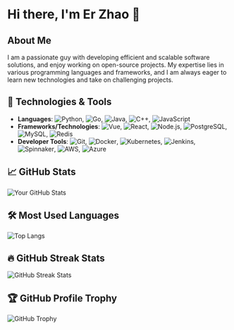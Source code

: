 # Hi there, I'm Er Zhao 👋

## About Me
I am a passionate guy with developing efficient and scalable software solutions, and enjoy working on open-source projects. My expertise lies in various programming languages and frameworks, and I am always eager to learn new technologies and take on challenging projects.

## 🔧 Technologies & Tools
- **Languages**: ![Python](https://img.shields.io/badge/-Python-3776AB?style=flat-square&logo=python&logoColor=white), ![Go](https://img.shields.io/badge/-Go-00ADD8?style=flat-square&logo=go&logoColor=white), ![Java](https://img.shields.io/badge/-Java-007396?style=flat-square&logo=java&logoColor=white), ![C++](https://img.shields.io/badge/-C++-00599C?style=flat-square&logo=c%2B%2B&logoColor=white), ![JavaScript](https://img.shields.io/badge/-JavaScript-F7DF1E?style=flat-square&logo=javascript&logoColor=black)
- **Frameworks/Technologies**: ![Vue](https://img.shields.io/badge/-Vue.js-4FC08D?style=flat-square&logo=vue.js&logoColor=white), ![React](https://img.shields.io/badge/-React-61DAFB?style=flat-square&logo=react&logoColor=black), ![Node.js](https://img.shields.io/badge/-Node.js-339933?style=flat-square&logo=node.js&logoColor=white), ![PostgreSQL](https://img.shields.io/badge/-PostgreSQL-336791?style=flat-square&logo=postgresql&logoColor=white), ![MySQL](https://img.shields.io/badge/-MySQL-4479A1?style=flat-square&logo=mysql&logoColor=white), ![Redis](https://img.shields.io/badge/-Redis-DC382D?style=flat-square&logo=redis&logoColor=white)
- **Developer Tools**: ![Git](https://img.shields.io/badge/-Git-F05032?style=flat-square&logo=git&logoColor=white), ![Docker](https://img.shields.io/badge/-Docker-2496ED?style=flat-square&logo=docker&logoColor=white), ![Kubernetes](https://img.shields.io/badge/-Kubernetes-326CE5?style=flat-square&logo=kubernetes&logoColor=white), ![Jenkins](https://img.shields.io/badge/-Jenkins-D24939?style=flat-square&logo=jenkins&logoColor=white), ![Spinnaker](https://img.shields.io/badge/-Spinnaker-139BB4?style=flat-square&logo=spinnaker&logoColor=white), ![AWS](https://img.shields.io/badge/-AWS-232F3E?style=flat-square&logo=amazon-aws&logoColor=white), ![Azure](https://img.shields.io/badge/-Azure-0078D4?style=flat-square&logo=microsoft-azure&logoColor=white)

## 📈 GitHub Stats
![Your GitHub Stats](https://github-readme-stats.vercel.app/api?username=zeworking123&show_icons=true&theme=radical)

## 🛠 Most Used Languages
![Top Langs](https://github-readme-stats.vercel.app/api/top-langs/?username=zeworking123&layout=compact&theme=radical)

## 🔥 GitHub Streak Stats
![GitHub Streak Stats](https://github-readme-streak-stats.herokuapp.com/?user=zeworking123&theme=radical)

## 🏆 GitHub Profile Trophy
![GitHub Trophy](https://github-profile-trophy.vercel.app/?username=zeworking123&theme=radical)
